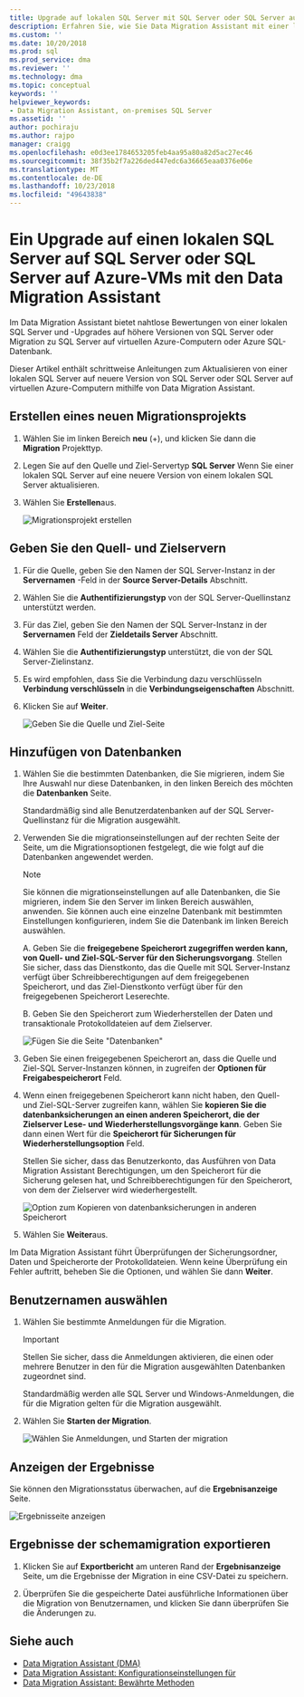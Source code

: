 ```yaml
---
title: Upgrade auf lokalen SQL Server mit SQL Server oder SQL Server auf Azure-VMs, die über den Data Migration Assistant | Microsoft-Dokumentation
description: Erfahren Sie, wie Sie Data Migration Assistant mit einer lokalen SQL Server auf eine neuere Version von SQL Server oder SQL Server auf virtuellen Azure-Computer aktualisieren
ms.custom: ''
ms.date: 10/20/2018
ms.prod: sql
ms.prod_service: dma
ms.reviewer: ''
ms.technology: dma
ms.topic: conceptual
keywords: ''
helpviewer_keywords:
- Data Migration Assistant, on-premises SQL Server
ms.assetid: ''
author: pochiraju
ms.author: rajpo
manager: craigg
ms.openlocfilehash: e0d3ee1784653205feb4aa95a80a82d5ac27ec46
ms.sourcegitcommit: 38f35b2f7a226ded447edc6a36665eaa0376e06e
ms.translationtype: MT
ms.contentlocale: de-DE
ms.lasthandoff: 10/23/2018
ms.locfileid: "49643838"
---
```

# <a name="upgrade-on-premises-sql-server-to-sql-server-or-sql-server-on-azure-vms-using-the-data-migration-assistant"></a>Ein Upgrade auf einen lokalen SQL Server auf SQL Server oder SQL Server auf Azure-VMs mit den Data Migration Assistant

Im Data Migration Assistant bietet nahtlose Bewertungen von einer lokalen SQL Server und -Upgrades auf höhere Versionen von SQL Server oder Migration zu SQL Server auf virtuellen Azure-Computern oder Azure SQL-Datenbank.

Dieser Artikel enthält schrittweise Anleitungen zum Aktualisieren von einer lokalen SQL Server auf neuere Version von SQL Server oder SQL Server auf virtuellen Azure-Computern mithilfe von Data Migration Assistant.   

## <a name="create-a-new-migration-project"></a>Erstellen eines neuen Migrationsprojekts

1. Wählen Sie im linken Bereich **neu** (+), und klicken Sie dann die **Migration** Projekttyp.

2. Legen Sie auf den Quelle und Ziel-Servertyp **SQL Server** Wenn Sie einer lokalen SQL Server auf eine neuere Version von einem lokalen SQL Server aktualisieren.

3. Wählen Sie **Erstellen**aus.

   ![Migrationsprojekt erstellen](../dma/media/NewCreate.png)

## <a name="specify-the-source-and-target"></a>Geben Sie den Quell- und Zielservern

1. Für die Quelle, geben Sie den Namen der SQL Server-Instanz in der **Servernamen** -Feld in der **Source Server-Details** Abschnitt. 

2. Wählen Sie die **Authentifizierungstyp** von der SQL Server-Quellinstanz unterstützt werden.

3. Für das Ziel, geben Sie den Namen der SQL Server-Instanz in der **Servernamen** Feld der **Zieldetails Server** Abschnitt. 

4. Wählen Sie die **Authentifizierungstyp** unterstützt, die von der SQL Server-Zielinstanz.

5. Es wird empfohlen, dass Sie die Verbindung dazu verschlüsseln **Verbindung verschlüsseln** in die **Verbindungseigenschaften** Abschnitt.

6. Klicken Sie auf **Weiter**.

   ![Geben Sie die Quelle und Ziel-Seite](../dma/media/SourceTarget.png)

## <a name="add-databases"></a>Hinzufügen von Datenbanken

1. Wählen Sie die bestimmten Datenbanken, die Sie migrieren, indem Sie Ihre Auswahl nur diese Datenbanken, in den linken Bereich des möchten die **Datenbanken** Seite.

   Standardmäßig sind alle Benutzerdatenbanken auf der SQL Server-Quellinstanz für die Migration ausgewählt.

2. Verwenden Sie die migrationseinstellungen auf der rechten Seite der Seite, um die Migrationsoptionen festgelegt, die wie folgt auf die Datenbanken angewendet werden.

   > [!NOTE]
   > Sie können die migrationseinstellungen auf alle Datenbanken, die Sie migrieren, indem Sie den Server im linken Bereich auswählen, anwenden. Sie können auch eine einzelne Datenbank mit bestimmten Einstellungen konfigurieren, indem Sie die Datenbank im linken Bereich auswählen.

    A. Geben Sie die **freigegebene Speicherort zugegriffen werden kann, von Quell- und Ziel-SQL-Server für den Sicherungsvorgang**. Stellen Sie sicher, dass das Dienstkonto, das die Quelle mit SQL Server-Instanz verfügt über Schreibberechtigungen auf dem freigegebenen Speicherort, und das Ziel-Dienstkonto verfügt über für den freigegebenen Speicherort Leserechte.

    B. Geben Sie den Speicherort zum Wiederherstellen der Daten und transaktionale Protokolldateien auf dem Zielserver.

    ![Fügen Sie die Seite "Datenbanken"](../dma/media/AddDatabases.png)

3. Geben Sie einen freigegebenen Speicherort an, dass die Quelle und Ziel-SQL Server-Instanzen können, in zugreifen der **Optionen für Freigabespeicherort** Feld.

4. Wenn einen freigegebenen Speicherort kann nicht haben, den Quell- und Ziel-SQL-Server zugreifen kann, wählen Sie **kopieren Sie die datenbanksicherungen an einen anderen Speicherort, die der Zielserver Lese- und Wiederherstellungsvorgänge kann**. Geben Sie dann einen Wert für die **Speicherort für Sicherungen für Wiederherstellungsoption** Feld. 

   Stellen Sie sicher, dass das Benutzerkonto, das Ausführen von Data Migration Assistant Berechtigungen, um den Speicherort für die Sicherung gelesen hat, und Schreibberechtigungen für den Speicherort, von dem der Zielserver wird wiederhergestellt.

   ![Option zum Kopieren von datenbanksicherungen in anderen Speicherort](../dma/media/CopyDatabaseDifferentLocation.png)

5. Wählen Sie **Weiter**aus.

Im Data Migration Assistant führt Überprüfungen der Sicherungsordner, Daten und Speicherorte der Protokolldateien. Wenn keine Überprüfung ein Fehler auftritt, beheben Sie die Optionen, und wählen Sie dann **Weiter**.

## <a name="select-logins"></a>Benutzernamen auswählen

1. Wählen Sie bestimmte Anmeldungen für die Migration.

   > [!IMPORTANT]
   > Stellen Sie sicher, dass die Anmeldungen aktivieren, die einen oder mehrere Benutzer in den für die Migration ausgewählten Datenbanken zugeordnet sind.   

   Standardmäßig werden alle SQL Server und Windows-Anmeldungen, die für die Migration gelten für die Migration ausgewählt.

2. Wählen Sie **Starten der Migration**.

   ![Wählen Sie Anmeldungen, und Starten der migration](../dma/media/SelectLogins.png)

## <a name="view-results"></a>Anzeigen der Ergebnisse

Sie können den Migrationsstatus überwachen, auf die **Ergebnisanzeige** Seite.

![Ergebnisseite anzeigen](../dma/media/ViewResults.png)

## <a name="export-migration-results"></a>Ergebnisse der schemamigration exportieren

1. Klicken Sie auf **Exportbericht** am unteren Rand der **Ergebnisanzeige** Seite, um die Ergebnisse der Migration in eine CSV-Datei zu speichern.

2. Überprüfen Sie die gespeicherte Datei ausführliche Informationen über die Migration von Benutzernamen, und klicken Sie dann überprüfen Sie die Änderungen zu.

## <a name="see-also"></a>Siehe auch

- [Data Migration Assistant (DMA)](../dma/dma-overview.md)
- [Data Migration Assistant: Konfigurationseinstellungen für](../dma/dma-configurationsettings.md)
- [Data Migration Assistant: Bewährte Methoden](../dma/dma-bestpractices.md)
